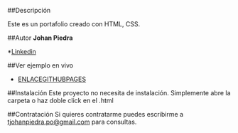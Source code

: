 ##Descripción

Este es un portafolio creado con HTML, CSS.

##Autor 
**Johan Piedra**

*[Linkedin](https://www.linkedin.com/in/johan-piedra-olivares-3024202a1)

##Ver ejemplo en vivo
- [ENLACEGITHUBPAGES](ENLACEGITHUBPAGES)

##Instalación
Este proyecto no necesita de instalación. Simplemente abre la carpeta o haz doble click en el .html

##Contratación
Si quieres contratarme puedes escribirme a tjohanpiedra.po@gmail.com para consultas.


